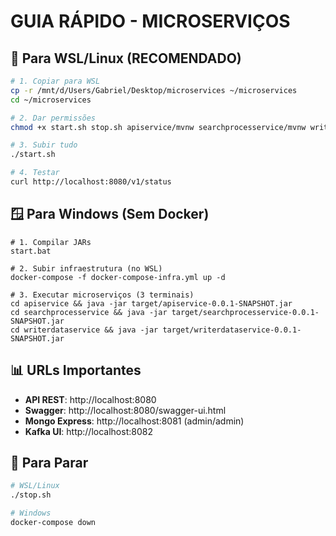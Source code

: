 # GUIA RÁPIDO - MICROSERVIÇOS

## 🚀 Para WSL/Linux (RECOMENDADO)

```bash
# 1. Copiar para WSL
cp -r /mnt/d/Users/Gabriel/Desktop/microservices ~/microservices
cd ~/microservices

# 2. Dar permissões
chmod +x start.sh stop.sh apiservice/mvnw searchprocesservice/mvnw writerdataservice/mvnw

# 3. Subir tudo
./start.sh

# 4. Testar
curl http://localhost:8080/v1/status
```

## 🪟 Para Windows (Sem Docker)

```batch
# 1. Compilar JARs
start.bat

# 2. Subir infraestrutura (no WSL)
docker-compose -f docker-compose-infra.yml up -d

# 3. Executar microserviços (3 terminais)
cd apiservice && java -jar target/apiservice-0.0.1-SNAPSHOT.jar
cd searchprocesservice && java -jar target/searchprocesservice-0.0.1-SNAPSHOT.jar  
cd writerdataservice && java -jar target/writerdataservice-0.0.1-SNAPSHOT.jar
```

## 📊 URLs Importantes

- **API REST**: http://localhost:8080
- **Swagger**: http://localhost:8080/swagger-ui.html  
- **Mongo Express**: http://localhost:8081 (admin/admin)
- **Kafka UI**: http://localhost:8082

## 🛑 Para Parar

```bash
# WSL/Linux
./stop.sh

# Windows
docker-compose down
```